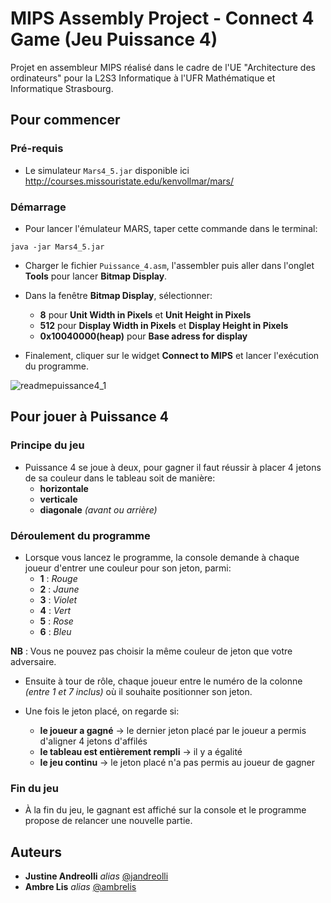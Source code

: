 # MIPS Assembly Project - Connect 4 Game (Jeu Puissance 4)

Projet en assembleur MIPS réalisé dans le cadre de l'UE "Architecture des ordinateurs" pour la L2S3 Informatique à l'UFR Mathématique et Informatique Strasbourg.

## Pour commencer

### Pré-requis

- Le simulateur ``Mars4_5.jar`` disponible ici http://courses.missouristate.edu/kenvollmar/mars/


### Démarrage

- Pour lancer l'émulateur MARS, taper cette commande dans le terminal:

```
java -jar Mars4_5.jar
```

- Charger le fichier ``Puissance_4.asm``, l'assembler puis aller dans l'onglet **Tools** pour lancer **Bitmap Display**.

- Dans la fenêtre **Bitmap Display**, sélectionner:
	+ **8** pour **Unit Width in Pixels** et **Unit Height in Pixels**
	+ **512** pour **Display Width in Pixels** et **Display Height in Pixels** 
	+ **0x10040000(heap)** pour **Base adress for display**

- Finalement, cliquer sur le widget **Connect to MIPS** et lancer l'exécution du programme.

![readmepuissance4_1](https://user-images.githubusercontent.com/95167842/170264451-ef9fc364-4e04-4d0a-8d78-ce0e13482d51.png)

## Pour jouer à Puissance 4

### Principe du jeu 

- Puissance 4 se joue à deux, pour gagner il faut réussir à placer 4 jetons de sa couleur dans le tableau soit de manière:
	+ **horizontale** 
	+ **verticale** 
	+ **diagonale** _(avant ou arrière)_

### Déroulement du programme

- Lorsque vous lancez le programme, la console demande à chaque joueur d'entrer une couleur pour son jeton, parmi:
	+ **1** : _Rouge_ 
	+ **2** : _Jaune_
	+ **3** : _Violet_
	+ **4** : _Vert_
	+ **5** : _Rose_
	+ **6** : _Bleu_
	
**NB** : Vous ne pouvez pas choisir la même couleur de jeton que votre adversaire.

- Ensuite à tour de rôle, chaque joueur entre le numéro de la colonne _(entre 1 et 7 inclus)_ où il souhaite positionner son jeton.

- Une fois le jeton placé, on regarde si: 
	+ **le joueur a gagné** &#8594; le dernier jeton placé par le joueur a permis d'aligner 4 jetons d'affilés 
	+ **le tableau est entièrement rempli** &#8594; il y a égalité
	+ **le jeu continu** &#8594; le jeton placé n'a pas permis au joueur de gagner


### Fin du jeu 

- À la fin du jeu, le gagnant est affiché sur la console et le programme propose de relancer une nouvelle partie.


## Auteurs

* **Justine Andreolli**  _alias_ [@jandreolli](https://github.com/jandreolli)
* **Ambre Lis**  _alias_ [@ambrelis](https://github.com/ambrelis)






